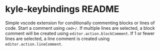 # kyle-keybindings README

Simple vscode extension for conditionally commenting blocks or lines of code. 
Start a comment using `cmd+/`. 
If multiple lines are selected, a block comment will be created using `editor.action.blockComment`. 
If 1 or fewer lines are selected, a line comment is created using `editor.action.lineComment`.

